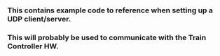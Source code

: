 ### This contains example code to reference when setting up a UDP client/server.
### This will probably be used to communicate with the Train Controller HW.
